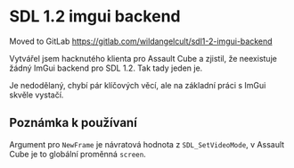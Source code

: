 SDL 1.2 imgui backend
=====================
Moved to GitLab https://gitlab.com/wildangelcult/sdl1-2-imgui-backend

Vytvářel jsem hacknutého klienta pro Assault Cube a zjistil, že neexistuje žádný ImGui backend pro SDL 1.2. Tak tady jeden je.

Je nedodělaný, chybí pár klíčových věcí, ale na základní práci s ImGui skvěle vystačí.

Poznámka k používaní
--------------------

Argument pro `NewFrame` je návratová hodnota z `SDL_SetVideoMode`, v Assault Cube je to globální proměnná `screen`.
